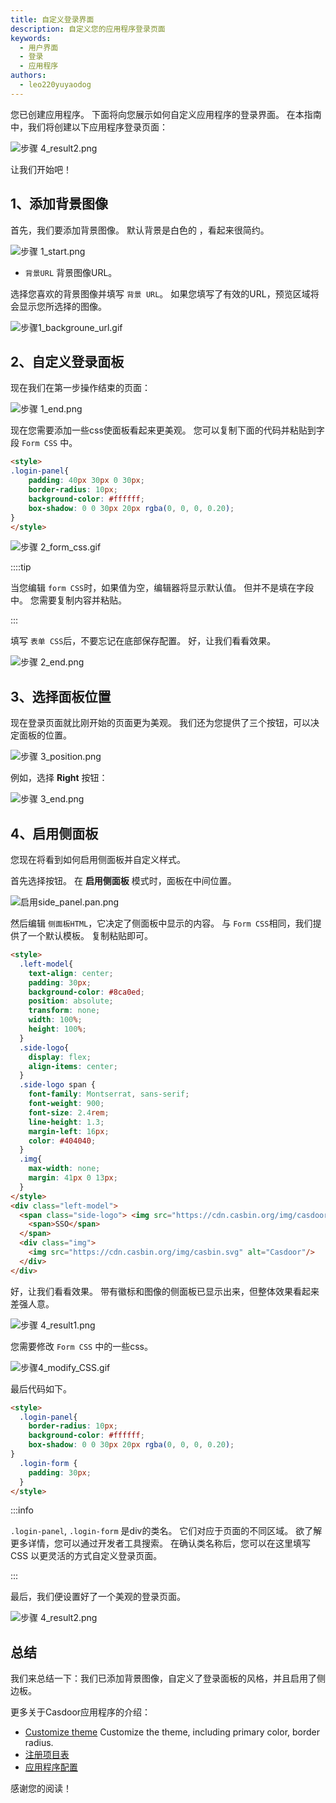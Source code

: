 ```yaml
---
title: 自定义登录界面
description: 自定义您的应用程序登录页面
keywords:
  - 用户界面
  - 登录
  - 应用程序
authors:
  - leo220yuyaodog
---
```


您已创建应用程序。 下面将向您展示如何自定义应用程序的登录界面。 在本指南中，我们将创建以下应用程序登录页面：

![步骤 4_result2.png](/img/application/ui-customization/step4_result2.png)

让我们开始吧！

## 1、添加背景图像

首先，我们要添加背景图像。 默认背景是白色的 ，看起来很简约。

![步骤 1_start.png](/img/application/ui-customization/step1_start.png)

- `背景URL` 背景图像URL。

选择您喜欢的背景图像并填写 `背景 URL`。 如果您填写了有效的URL，预览区域将会显示您所选择的图像。

![步骤1_backgroune_url.gif](/img/application/ui-customization/step1_backgroune_url.gif)

## 2、自定义登录面板

现在我们在第一步操作结束的页面：

![步骤 1_end.png](/img/application/ui-customization/step1_end.png)

现在您需要添加一些css使面板看起来更美观。 您可以复制下面的代码并粘贴到字段 `Form CSS` 中。

```html
<style>
.login-panel{
    padding: 40px 30px 0 30px;
    border-radius: 10px;
    background-color: #ffffff;
    box-shadow: 0 0 30px 20px rgba(0, 0, 0, 0.20);
}
</style>
```

![步骤 2_form_css.gif](/img/application/ui-customization/step2_form_css.gif)

::::tip

当您编辑 `form CSS`时，如果值为空，编辑器将显示默认值。 但并不是填在字段中。 您需要复制内容并粘贴。

:::

填写 `表单 CSS`后，不要忘记在底部保存配置。 好，让我们看看效果。

![步骤 2_end.png](/img/application/ui-customization/step2_end.png)

## 3、选择面板位置

现在登录页面就比刚开始的页面更为美观。 我们还为您提供了三个按钮，可以决定面板的位置。

![步骤 3_position.png](/img/application/ui-customization/step3_position.png)

例如，选择 **Right** 按钮：

![步骤 3_end.png](/img/application/ui-customization/step3_end.png)

## 4、启用侧面板

您现在将看到如何启用侧面板并自定义样式。

首先选择按钮。 在 **启用侧面板** 模式时，面板在中间位置。

![启用side_panel.pan.png](/img/application/ui-customization/step4_enable_side_panel.png)

然后编辑 `侧面板HTML`，它决定了侧面板中显示的内容。 与 `Form CSS`相同，我们提供了一个默认模板。 复制粘贴即可。

```html
<style>
  .left-model{
    text-align: center;
    padding: 30px;
    background-color: #8ca0ed;
    position: absolute;
    transform: none;
    width: 100%;
    height: 100%;
  }
  .side-logo{
    display: flex;
    align-items: center;
  }
  .side-logo span {
    font-family: Montserrat, sans-serif;
    font-weight: 900;
    font-size: 2.4rem;
    line-height: 1.3;
    margin-left: 16px;
    color: #404040;
  }
  .img{
    max-width: none;
    margin: 41px 0 13px;
  }
</style>
<div class="left-model">
  <span class="side-logo"> <img src="https://cdn.casbin.org/img/casdoor-logo_1185x256.png" alt="Casdoor" style="width: 120px"> 
    <span>SSO</span> 
  </span>
  <div class="img">
    <img src="https://cdn.casbin.org/img/casbin.svg" alt="Casdoor"/>
  </div>
</div>
```

好，让我们看看效果。 带有徽标和图像的侧面板已显示出来，但整体效果看起来差强人意。

![步骤 4_result1.png](/img/application/ui-customization/step4_result1.png)

您需要修改 `Form CSS` 中的一些css。

![步骤4_modify_CSS.gif](/img/application/ui-customization/step4_modify_CSS.gif)

最后代码如下。

```html
<style>
  .login-panel{
    border-radius: 10px;
    background-color: #ffffff;
    box-shadow: 0 0 30px 20px rgba(0, 0, 0, 0.20);
}
  .login-form {
    padding: 30px;
  }
</style>
```

:::info

`.login-panel`, `.login-form` 是div的类名。 它们对应于页面的不同区域。 欲了解更多详情，您可以通过开发者工具搜索。 在确认类名称后，您可以在这里填写 CSS 以更灵活的方式自定义登录页面。

:::

最后，我们便设置好了一个美观的登录页面。

![步骤 4_result2.png](/img/application/ui-customization/step4_result2.png)

## 总结

我们来总结一下：我们已添加背景图像，自定义了登录面板的风格，并且启用了侧边板。

更多关于Casdoor应用程序的介绍：

- [Customize theme](/docs/organization/customize-theme) Customize the theme, including primary color, border radius.
- [注册项目表](/docs/application/signup-items-tabel)
- [应用程序配置](/docs/application/config)

感谢您的阅读！
